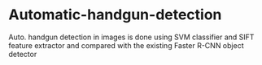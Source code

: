 # Automatic-handgun-detection
Auto. handgun detection in images is done using SVM classifier and SIFT feature extractor and compared with the existing Faster R-CNN object detector
